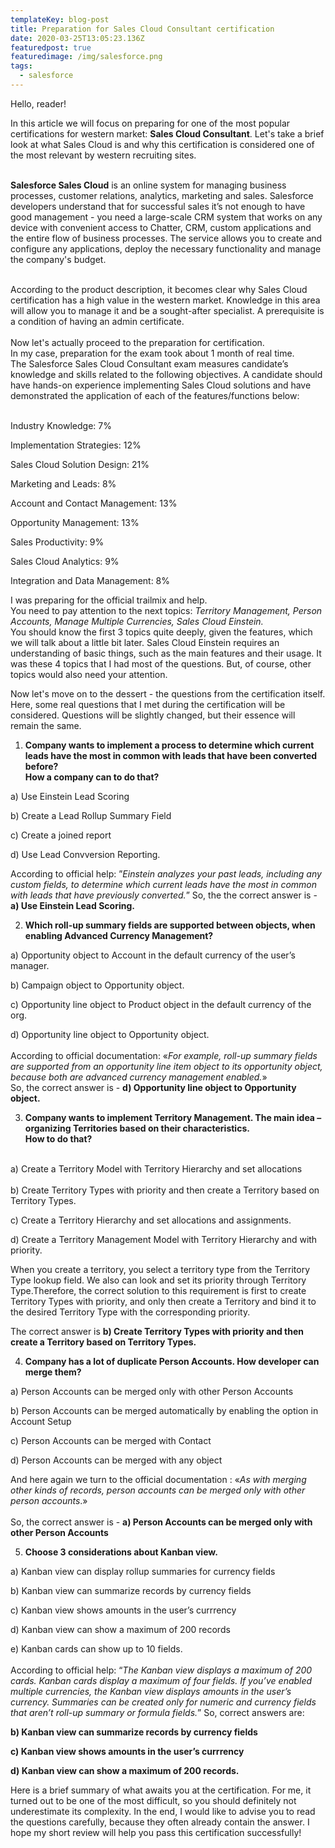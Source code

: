 ```yaml
---
templateKey: blog-post
title: Preparation for Sales Cloud Consultant certification
date: 2020-03-25T13:05:23.136Z
featuredpost: true
featuredimage: /img/salesforce.png
tags:
  - salesforce
---
```

Hello, reader!

In this article we will focus on preparing for one of the most popular certifications for western market: **Sales Cloud Consultant**. Let's take a brief look at what Sales Cloud is and why this certification is considered one of the most relevant by western recruiting sites.

\
**Salesforce Sales Cloud** is an online system for managing business processes, customer relations, analytics, marketing and sales. Salesforce developers understand that for successful sales it’s not enough to have good management - you need a large-scale CRM system that works on any device with convenient access to Chatter, CRM, custom applications and the entire flow of business processes. The service allows you to create and configure any applications, deploy the necessary functionality and manage the company's budget.

\
According to the product description, it becomes clear why Sales Cloud certification has a high value in the western market. Knowledge in this area will allow you to manage it and be a sought-after specialist. A prerequisite is a condition of having an admin certificate.\
\
Now let's actually proceed to the preparation for certification. \
In my case, preparation for the exam took about 1 month of real time.\
The Salesforce Sales Cloud Consultant exam measures candidate’s knowledge and skills related to the following objectives. A candidate should have hands-on experience implementing Sales Cloud solutions and have demonstrated the application of each of the features/functions below:

\
Industry Knowledge: 7%

Implementation Strategies: 12%

Sales Cloud Solution Design: 21%

Marketing and Leads: 8%

Account and Contact Management: 13%

Opportunity Management: 13%

Sales Productivity: 9%

Sales Cloud Analytics: 9%

Integration and Data Management: 8%

I was preparing for the official trailmix and help. \
You need to pay attention to the next topics: *Territory Management, Person Accounts, Manage Multiple Currencies, Sales Cloud Einstein.* \
You should know the first 3 topics quite deeply, given the features, which we will talk about a little bit later. Sales Cloud Einstein requires an understanding of basic things, such as the main features and their usage. It was these 4 topics that I had most of the questions. But, of course, other topics would also need your attention.

Now let's move on to the dessert - the questions from the certification itself. Here, some real questions that I met during the certification will be considered. Questions will be slightly changed, but their essence will remain the same.

1. **Company wants to implement a process to determine which current leads have the most in common with leads that have been converted before?**\
**How a company can to do that?**

a) Use Einstein Lead Scoring

b) Create a Lead Rollup Summary Field

c) Create a joined report

d) Use Lead Convversion Reporting.

According to official help: ”*Einstein analyzes your past leads, including any custom fields, to determine which current leads have the most in common with leads that have previously converted.*” So, the the correct answer is - **а) Use Einstein Lead Scoring.**

2. **Which roll-up summary fields are supported between objects, when enabling Advanced Currency Management?**

a) Opportunity object to Account in the default currency of the user’s manager.

b) Campaign object to Opportunity object.

с) Opportunity line object to Product object in the default currency of the org.

d) Opportunity line object to Opportunity object.\
\
According to official documentation: «*For example, roll-up summary fields are supported from an opportunity line item object to its opportunity object, because both are advanced currency management enabled.*»\
So, the correct answer is - **d) Opportunity line object to Opportunity object.**

3. **Company wants to implement Territory Management. The main idea – organizing Territories based on their characteristics.\
How to do that?**

\
a) Create a Territory Model with Territory Hierarchy and set allocations \
\
b) Create Territory Types with priority and then create а Territory based on Territory Types.

с) Create a Territory Hierarchy and set allocations and assignments.

d) Create a Territory Management Model with Territory Hierarchy and with priority.

When you create a territory, you select a territory type from the Territory Type lookup field. We also can look and set its priority through Territory Type.Therefore, the correct solution to this requirement is first to create Territory Types with priority, and only then create a Territory and bind it to the desired Territory Type with the corresponding priority.

The correct answer is **b) Create Territory Types with priority and then create a Territory based on Territory Types.**

4. **Company has a lot of duplicate Person Accounts. How developer can merge them?**

а) Person Accounts can be merged only with other Person Accounts

b) Person Accounts can be merged automatically by enabling the option in Account Setup

c) Person Accounts can be merged with Contact

d) Person Accounts can be merged with any object

And here again we turn to the official documentation : «*As with merging other kinds of records, person accounts can be merged only with other person accounts*.»\
\
So, the correct answer is - **а) Person Accounts can be merged only with other Person Accounts**

5. **Choose 3 considerations about Kanban view.**

a) Kanban view can display rollup summaries for currency fields

b) Kanban view can summarize records by currency fields

c) Kanban view shows amounts in the user’s currrency

d) Kanban view can show a maximum of 200 records

e) Kanban сards can show up to 10 fields.\
\
According to official help: “*The Kanban view displays a maximum of 200 cards. Kanban cards display a maximum of four fields. If you’ve enabled multiple currencies, the Kanban view displays amounts in the user’s currency. Summaries can be created only for numeric and currency fields that aren’t roll-up summary or formula fields.*” So, correct answers are:

**b) Kanban view can summarize records by currency fields**

**c) Kanban view shows amounts in the user’s currrency**

**d) Kanban view can show a maximum of 200 records.**

Here is a brief summary of what awaits you at the certification. For me, it turned out to be one of the most difficult, so you should definitely not underestimate its complexity. In the end, I would like to advise you to read the questions carefully, because they often already contain the answer. I hope my short review will help you pass this certification successfully!
